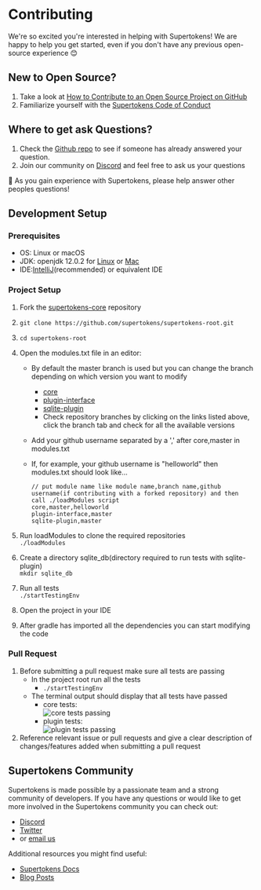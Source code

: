 # Contributing

We're so excited you're interested in helping with Supertokens! We are happy to help you get started, even if you don't have any previous open-source experience :blush:

## New to Open Source?
1. Take a look at [How to Contribute to an Open Source Project on GitHub](https://egghead.io/courses/how-to-contribute-to-an-open-source-project-on-github)
2. Familiarize yourself with the [Supertokens Code of Conduct](https://github.com/supertokens/supertokens-core/blob/master/CODE_OF_CONDUCT.md)

## Where to get ask Questions?
1. Check the [Github repo](https://github.com/supertokens/supertokens-core) to see if someone has already answered your question.  
2. Join our community on [Discord](https://discord.com/invite/4WXseq7) and feel free to ask us your questions  
  
  
:pray: As you gain experience with Supertokens, please help answer other peoples questions!



## Development Setup

### Prerequisites
- OS: Linux or macOS
- JDK: openjdk 12.0.2 for [Linux](https://download.java.net/java/GA/jdk12.0.2/e482c34c86bd4bf8b56c0b35558996b9/10/GPL/openjdk-12.0.2_osx-x64_bin.tar.gz) or [Mac](https://download.java.net/java/GA/jdk12.0.2/e482c34c86bd4bf8b56c0b35558996b9/10/GPL/openjdk-12.0.2_linux-x64_bin.tar.gz)
- IDE:[IntelliJ](https://www.jetbrains.com/idea/download/)(recommended) or equivalent IDE

### Project Setup
1. Fork the [supertokens-core](https://github.com/supertokens/supertokens-core) repository
2. `git clone https://github.com/supertokens/supertokens-root.git`
3. `cd supertokens-root`
4. Open the modules.txt file in an editor:
    - By default the master branch is used but you can change the branch depending on which version you want to modify 
      - [core](https://github.com/supertokens/supertokens-core)
      - [plugin-interface](https://github.com/supertokens/supertokens-plugin-interface)
      - [sqlite-plugin](https://github.com/supertokens/supertokens-sqlite-plugin)
      - Check repository branches by clicking on the links listed above, click the branch tab and check for all the available versions 
    - Add your github username separated by a ',' after core,master in  modules.txt
    - If, for example, your github username is "helloworld" then modules.txt should look like...

      ```
      // put module name like module name,branch name,github username(if contributing with a forked repository) and then call ./loadModules script        
      core,master,helloworld  
      plugin-interface,master        
      sqlite-plugin,master
      ```
	
5. Run loadModules to clone the required repositories  
`./loadModules`
6. Create a directory sqlite_db(directory required to run tests with sqlite-plugin)  
`mkdir sqlite_db`
7. Run all tests   
`./startTestingEnv`
8. Open the project in your IDE
9. After gradle has imported all the dependencies you can start modifying the code

### Pull Request
1. Before submitting a pull request make sure all tests are passing
    - In the project root run all the tests
      - `./startTestingEnv`
    - The terminal output should display that all tests have passed 
      - core tests:  
      ![core tests passing](https://github.com/jscyo/supertokens-logo/blob/master/images/core-tests-passing.png)  
      - plugin tests:  
      ![plugin tests passing](https://github.com/jscyo/supertokens-logo/blob/master/images/plugin-tests-passing.png)
2. Reference relevant issue or pull requests and give a clear description of changes/features added when submitting a pull request

## Supertokens Community 
Supertokens is made possible by a passionate team and a strong community of developers. If you have any questions or would like to get more involved in the Supertokens community you can check out:  
  - [Discord](https://discord.com/invite/4WXseq7)
  - [Twitter](https://twitter.com/supertokensio)
  - or [email us](mailto:team@supertokens.io)
  
Additional resources you might find useful:
  - [Supertokens Docs](https://supertokens.io/docs/community/getting-started/installation)
  - [Blog Posts](https://supertokens.io/blog/)




